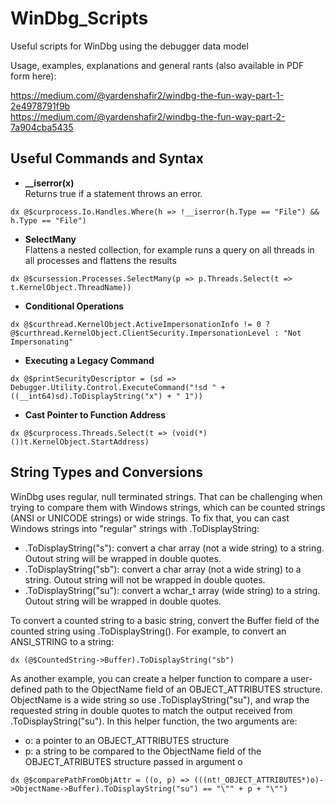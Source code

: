 # WinDbg_Scripts
Useful scripts for WinDbg using the debugger data model

Usage, examples, explanations and general rants (also available in PDF form here):

https://medium.com/@yardenshafir2/windbg-the-fun-way-part-1-2e4978791f9b  </br>
https://medium.com/@yardenshafir2/windbg-the-fun-way-part-2-7a904cba5435

## Useful Commands and Syntax
- <b>__iserror(x)</b>   
Returns true if a statement throws an error.
```
dx @$curprocess.Io.Handles.Where(h => !__iserror(h.Type == "File") && h.Type == "File")
```

- <b>SelectMany</b>  
Flattens a nested collection, for example runs a query on all threads in all processes and flattens the results
```
dx @$cursession.Processes.SelectMany(p => p.Threads.Select(t => t.KernelObject.ThreadName))
```

- <b>Conditional Operations</b>
```
dx @$curthread.KernelObject.ActiveImpersonationInfo != 0 ? @$curthread.KernelObject.ClientSecurity.ImpersonationLevel : "Not Impersonating"
```

- <b>Executing a Legacy Command</b>
```
dx @$printSecurityDescriptor = (sd => Debugger.Utility.Control.ExecuteCommand("!sd " + ((__int64)sd).ToDisplayString("x") + " 1"))
```

- <b>Cast Pointer to Function Address</b>
```
dx @$curprocess.Threads.Select(t => (void(*)())t.KernelObject.StartAddress)
```

## String Types and Conversions
WinDbg uses regular, null terminated strings.
That can be challenging when trying to compare them with Windows strings, which can be counted strings (ANSI or UNICODE strings) or wide strings.
To fix that, you can cast Windows strings into "regular" strings with .ToDisplayString:
- .ToDisplayString("s"): convert a char array (not a wide string) to a string. Outout string will be wrapped in double quotes.
- .ToDisplayString("sb"): convert a char array (not a wide string) to a string. Outout string will not be wrapped in double quotes.
- .ToDisplayString("su"): convert a wchar_t array (wide string) to a string. Outout string will be wrapped in double quotes.

To convert a counted string to a basic string, convert the Buffer field of the counted string using .ToDisplayString(). For example, to convert an ANSI_STRING to a string:
```
dx (@$CountedString->Buffer).ToDisplayString("sb")
```

As another example, you can create a helper function to compare a user-defined path to the ObjectName field of an OBJECT_ATTRIBUTES structure. ObjectName is a wide string so use .ToDisplayString("su"), and wrap the requested string in double quotes to match the output received from .ToDisplayString("su").
In this helper function, the two arguments are:
- o: a pointer to an OBJECT_ATTRIBUTES structure
- p: a string to be compared to the ObjectName field of the OBJECT_ATRIBUTES structure passed in argument o
```
dx @$comparePathFromObjAttr = ((o, p) => (((nt!_OBJECT_ATTRIBUTES*)o)->ObjectName->Buffer).ToDisplayString("su") == "\"" + p + "\"")
```

